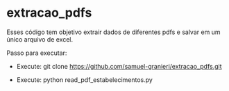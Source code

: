 # extracao_pdfs

Esses código tem objetivo extrair dados de diferentes pdfs e salvar em um único arquivo de excel.

Passo para executar:

  - Execute: git clone https://github.com/samuel-granieri/extracao_pdfs.git
  
  - Execute: python read_pdf_estabelecimentos.py
